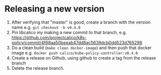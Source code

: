 # Releasing a new version
1. After verifying that "master" is good, create a branch with the version name e.g. `git checkout -b v0.4.0`
2. Pin libcalico my making a new commit to that branch, e.g. https://github.com/projectcalico/k8s-policy/commit/4f68aa50beeab47dd8ac5639dcb0dd523d765298
3. Do a clean build (`make clean docker-image`) and then push that docker image e.g. `docker push calico/kube-policy-controller:v0.4.0`
4. Create a release on Github, using github to create a tag from the release branch
5. Delete the release branch.


